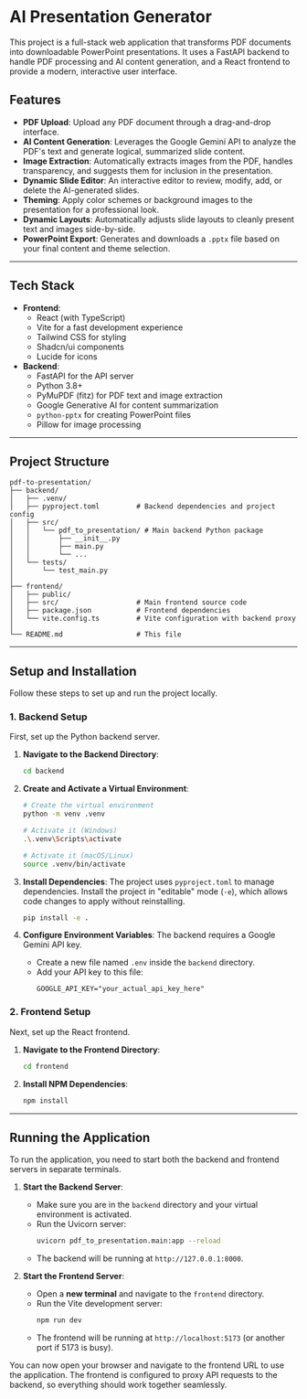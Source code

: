 # AI Presentation Generator

This project is a full-stack web application that transforms PDF documents into downloadable PowerPoint presentations. It uses a FastAPI backend to handle PDF processing and AI content generation, and a React frontend to provide a modern, interactive user interface.

## Features

-   **PDF Upload**: Upload any PDF document through a drag-and-drop interface.
-   **AI Content Generation**: Leverages the Google Gemini API to analyze the PDF's text and generate logical, summarized slide content.
-   **Image Extraction**: Automatically extracts images from the PDF, handles transparency, and suggests them for inclusion in the presentation.
-   **Dynamic Slide Editor**: An interactive editor to review, modify, add, or delete the AI-generated slides.
-   **Theming**: Apply color schemes or background images to the presentation for a professional look.
-   **Dynamic Layouts**: Automatically adjusts slide layouts to cleanly present text and images side-by-side.
-   **PowerPoint Export**: Generates and downloads a `.pptx` file based on your final content and theme selection.

---

## Tech Stack

-   **Frontend**:
    -   React (with TypeScript)
    -   Vite for a fast development experience
    -   Tailwind CSS for styling
    -   Shadcn/ui components
    -   Lucide for icons
-   **Backend**:
    -   FastAPI for the API server
    -   Python 3.8+
    -   PyMuPDF (fitz) for PDF text and image extraction
    -   Google Generative AI for content summarization
    -   `python-pptx` for creating PowerPoint files
    -   Pillow for image processing

---

## Project Structure

```
pdf-to-presentation/
├── backend/
│   ├── .venv/
│   ├── pyproject.toml         # Backend dependencies and project config
│   ├── src/
│   │   └── pdf_to_presentation/ # Main backend Python package
│   │       ├── __init__.py
│   │       ├── main.py
│   │       └── ...
│   └── tests/
│       └── test_main.py
│
├── frontend/
│   ├── public/
│   ├── src/                   # Main frontend source code
│   ├── package.json           # Frontend dependencies
│   └── vite.config.ts         # Vite configuration with backend proxy
│
└── README.md                  # This file
```

---

## Setup and Installation

Follow these steps to set up and run the project locally.

### 1. Backend Setup

First, set up the Python backend server.

1.  **Navigate to the Backend Directory**:
    ```bash
    cd backend
    ```

2.  **Create and Activate a Virtual Environment**:
    ```bash
    # Create the virtual environment
    python -m venv .venv

    # Activate it (Windows)
    .\.venv\Scripts\activate

    # Activate it (macOS/Linux)
    source .venv/bin/activate
    ```

3.  **Install Dependencies**: The project uses `pyproject.toml` to manage dependencies. Install the project in "editable" mode (`-e`), which allows code changes to apply without reinstalling.
    ```bash
    pip install -e .
    ```

4.  **Configure Environment Variables**: The backend requires a Google Gemini API key.
    -   Create a new file named `.env` inside the `backend` directory.
    -   Add your API key to this file:
        ```
        GOOGLE_API_KEY="your_actual_api_key_here"
        ```

### 2. Frontend Setup

Next, set up the React frontend.

1.  **Navigate to the Frontend Directory**:
    ```bash
    cd frontend
    ```

2.  **Install NPM Dependencies**:
    ```bash
    npm install
    ```

---

## Running the Application

To run the application, you need to start both the backend and frontend servers in separate terminals.

1.  **Start the Backend Server**:
    -   Make sure you are in the `backend` directory and your virtual environment is activated.
    -   Run the Uvicorn server:
        ```bash
        uvicorn pdf_to_presentation.main:app --reload
        ```
    -   The backend will be running at `http://127.0.0.1:8000`.

2.  **Start the Frontend Server**:
    -   Open a **new terminal** and navigate to the `frontend` directory.
    -   Run the Vite development server:
        ```bash
        npm run dev
        ```
    -   The frontend will be running at `http://localhost:5173` (or another port if 5173 is busy).

You can now open your browser and navigate to the frontend URL to use the application. The frontend is configured to proxy API requests to the backend, so everything should work together seamlessly.
